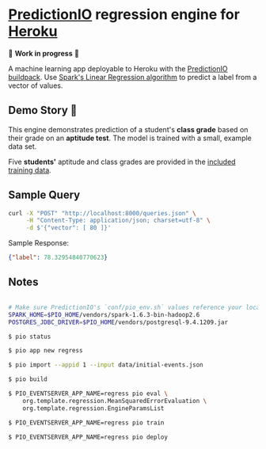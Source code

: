 # [PredictionIO](https://predictionio.incubator.apache.org) regression engine for [Heroku](http://www.heroku.com) 

🚧 **Work in progress** 🚧 

A machine learning app deployable to Heroku with the [PredictionIO buildpack](https://github.com/heroku/predictionio-buildpack). Use [Spark's Linear Regression algorithm](https://spark.apache.org/docs/1.6.3/mllib-linear-methods.html#regression) to predict a label from a vector of values.


## Demo Story 🐸

This engine demonstrates prediction of a student's **class grade** based on their grade on an **aptitude test**. The model is trained with a small, example data set.

Five **students'** aptitude and class grades are provided in the [included training data](data/).


## Sample Query

```bash
curl -X "POST" "http://localhost:8000/queries.json" \
     -H "Content-Type: application/json; charset=utf-8" \
     -d $'{"vector": [ 80 ]}'
```

Sample Response:

```json
{"label": 78.32954840770623}
```


## Notes

```bash

# Make sure PredictionIO's `conf/pio_env.sh` values reference your local installation
SPARK_HOME=$PIO_HOME/vendors/spark-1.6.3-bin-hadoop2.6
POSTGRES_JDBC_DRIVER=$PIO_HOME/vendors/postgresql-9.4.1209.jar

$ pio status

$ pio app new regress

$ pio import --appid 1 --input data/initial-events.json

$ pio build

$ PIO_EVENTSERVER_APP_NAME=regress pio eval \
    org.template.regression.MeanSquaredErrorEvaluation \
    org.template.regression.EngineParamsList 

$ PIO_EVENTSERVER_APP_NAME=regress pio train

$ PIO_EVENTSERVER_APP_NAME=regress pio deploy
```